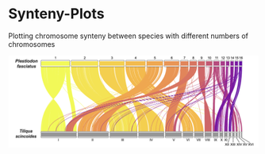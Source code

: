 # Synteny-Plots
Plotting chromosome synteny between species with different numbers of chromosomes

![synteny plot](pfas-tiliqua_synteny.png)
